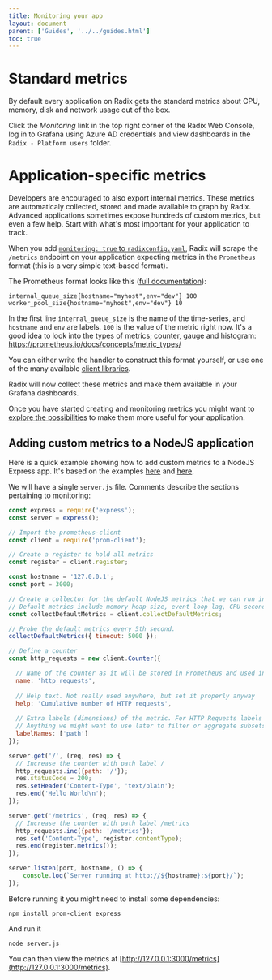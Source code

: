 ```yaml
---
title: Monitoring your app
layout: document
parent: ['Guides', '../../guides.html']
toc: true
---
```


# Standard metrics

By default every application on Radix gets the standard metrics about CPU, memory, disk and network usage out of the box. 

Click the *Monitoring* link in the top right corner of the Radix Web Console, log in to Grafana using Azure AD credentials and view dashboards in the `Radix - Platform users` folder.

# Application-specific metrics

Developers are encouraged to also export internal metrics. These metrics are automaticaly collected, stored and made available to graph by Radix. Advanced applications sometimes expose hundreds of custom metrics, but even a few help. Start with what's most important for your application to track.

When you add [`monitoring: true` to `radixconfig.yaml`](../../docs/reference-radix-config/#public), Radix will scrape the `/metrics` endpoint on your application expecting metrics in the `Prometheus` format (this is a very simple text-based format).

The Prometheus format looks like this ([full documentation](https://github.com/prometheus/docs/blob/master/content/docs/instrumenting/exposition_formats.md)):

    internal_queue_size{hostname="myhost",env="dev"} 100
    worker_pool_size{hostname="myhost",env="dev"} 10

In the first line `internal_queue_size` is the name of the time-series, and `hostname` and `env` are labels. `100` is the value of the metric right now. It's a good idea to look into the types of metrics; counter, gauge and histogram: https://prometheus.io/docs/concepts/metric_types/

You can either write the handler to construct this format yourself, or use one of the many available [client libraries](https://prometheus.io/docs/instrumenting/clientlibs/).

Radix will now collect these metrics and make them available in your Grafana dashboards.

Once you have started creating and monitoring metrics you might want to [explore the possibilities](../../docs/topic-monitoring/) to make them more useful for your application.

## Adding custom metrics to a NodeJS application

Here is a quick example showing how to add custom metrics to a NodeJS Express app. It's based on the examples [here](https://github.com/siimon/prom-client/blob/master/example/server.js) and [here](https://nodejs.org/es/docs/guides/getting-started-guide/).

We will have a single `server.js` file. Comments describe the sections pertaining to monitoring:

```javascript
const express = require('express');
const server = express();

// Import the prometheus-client
const client = require('prom-client');

// Create a register to hold all metrics
const register = client.register;

const hostname = '127.0.0.1';
const port = 3000;

// Create a collector for the default NodeJS metrics that we can run in the background.
// Default metrics include memory heap size, event loop lag, CPU seconds and more.
const collectDefaultMetrics = client.collectDefaultMetrics;

// Probe the default metrics every 5th second.
collectDefaultMetrics({ timeout: 5000 });

// Define a counter
const http_requests = new client.Counter({

  // Name of the counter as it will be stored in Prometheus and used in Grafana
  name: 'http_requests',
    
  // Help text. Not really used anywhere, but set it properly anyway
  help: 'Cumulative number of HTTP requests',
    
  // Extra labels (dimensions) of the metric. For HTTP Requests labels could be path, status_code, method
  // Anything we might want to use later to filter or aggregate subsets of the data
  labelNames: ['path']
});

server.get('/', (req, res) => {
  // Increase the counter with path label /
  http_requests.inc({path: '/'});
  res.statusCode = 200;
  res.setHeader('Content-Type', 'text/plain');
  res.end('Hello World\n');
});

server.get('/metrics', (req, res) => {
  // Increase the counter with path label /metrics
  http_requests.inc({path: '/metrics'});
  res.set('Content-Type', register.contentType);
  res.end(register.metrics());
});

server.listen(port, hostname, () => {
    console.log(`Server running at http://${hostname}:${port}/`);
});
```

Before running it you might need to install some dependencies:

    npm install prom-client express

And run it

    node server.js

You can then view the metrics at [http://127.0.0.1:3000/metrics](http://127.0.0.1:3000/metrics).

